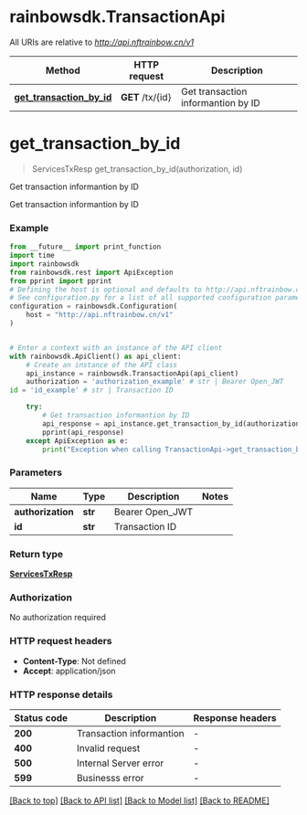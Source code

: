 # rainbowsdk.TransactionApi

All URIs are relative to *http://api.nftrainbow.cn/v1*

Method | HTTP request | Description
------------- | ------------- | -------------
[**get_transaction_by_id**](TransactionApi.md#get_transaction_by_id) | **GET** /tx/{id} | Get transaction informantion by ID


# **get_transaction_by_id**
> ServicesTxResp get_transaction_by_id(authorization, id)

Get transaction informantion by ID

Get transaction informantion by ID

### Example

```python
from __future__ import print_function
import time
import rainbowsdk
from rainbowsdk.rest import ApiException
from pprint import pprint
# Defining the host is optional and defaults to http://api.nftrainbow.cn/v1
# See configuration.py for a list of all supported configuration parameters.
configuration = rainbowsdk.Configuration(
    host = "http://api.nftrainbow.cn/v1"
)


# Enter a context with an instance of the API client
with rainbowsdk.ApiClient() as api_client:
    # Create an instance of the API class
    api_instance = rainbowsdk.TransactionApi(api_client)
    authorization = 'authorization_example' # str | Bearer Open_JWT
id = 'id_example' # str | Transaction ID

    try:
        # Get transaction informantion by ID
        api_response = api_instance.get_transaction_by_id(authorization, id)
        pprint(api_response)
    except ApiException as e:
        print("Exception when calling TransactionApi->get_transaction_by_id: %s\n" % e)
```

### Parameters

Name | Type | Description  | Notes
------------- | ------------- | ------------- | -------------
 **authorization** | **str**| Bearer Open_JWT | 
 **id** | **str**| Transaction ID | 

### Return type

[**ServicesTxResp**](ServicesTxResp.md)

### Authorization

No authorization required

### HTTP request headers

 - **Content-Type**: Not defined
 - **Accept**: application/json

### HTTP response details
| Status code | Description | Response headers |
|-------------|-------------|------------------|
**200** | Transaction informantion |  -  |
**400** | Invalid request |  -  |
**500** | Internal Server error |  -  |
**599** | Businesss error |  -  |

[[Back to top]](#) [[Back to API list]](../README.md#documentation-for-api-endpoints) [[Back to Model list]](../README.md#documentation-for-models) [[Back to README]](../README.md)

